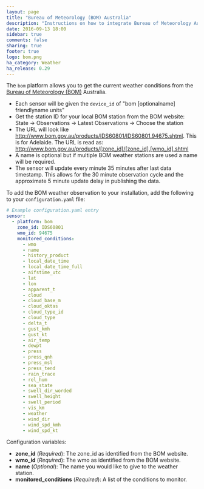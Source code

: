 ```yaml
---
layout: page
title: "Bureau of Meteorology (BOM) Australia"
description: "Instructions on how to integrate Bureau of Meteorology Australia weather conditions into Home Assistant."
date: 2016-09-13 18:00
sidebar: true
comments: false
sharing: true
footer: true
logo: bom.png
ha_category: Weather
ha_release: 0.29
---
```


The `bom` platform allows you to get the current weather conditions from the [Bureau of Meteorology (BOM)](http://www.bom.gov.au/) Australia.

- Each sensor will be given the `device_id` of "bom [optionalname] friendlyname units"
- Get the station ID for your local BOM station from the BOM website: State -> Observations -> Latest Observations -> Choose the station
- The URL will look like http://www.bom.gov.au/products/IDS60801/IDS60801.94675.shtml. This is for Adelaide. The URL is read as: http://www.bom.gov.au/products/[zone_id]/[zone_id].[wmo_id].shtml
- A name is optional but if multiple BOM weather stations are used a name will be required.
- The sensor will update every minute 35 minutes after last data timestamp. This allows for the 30 minute observation cycle and the approximate 5 minute update delay in publishing the data.

To add the BOM weather observation to your installation, add the following to your `configuration.yaml` file:

```yaml
# Example configuration.yaml entry
sensor:
  - platform: bom
    zone_id: IDS60801
    wmo_id: 94675
    monitored_conditions:
      - wmo
      - name
      - history_product
      - local_date_time
      - local_date_time_full
      - aifstime_utc
      - lat
      - lon
      - apparent_t
      - cloud
      - cloud_base_m
      - cloud_oktas
      - cloud_type_id
      - cloud_type
      - delta_t
      - gust_kmh
      - gust_kt
      - air_temp
      - dewpt
      - press
      - press_qnh
      - press_msl
      - press_tend
      - rain_trace
      - rel_hum
      - sea_state
      - swell_dir_worded
      - swell_height
      - swell_period
      - vis_km
      - weather
      - wind_dir
      - wind_spd_kmh
      - wind_spd_kt
```

Configuration variables:

- **zone_id** (*Required*): The zone_id as identified from the BOM website.
- **wmo_id** (*Required*): The wmo as identified from the BOM website.
- **name** (*Optional*): The name you would like to give to the weather station.
- **monitored_conditions** (*Required*): A list of the conditions to monitor.

